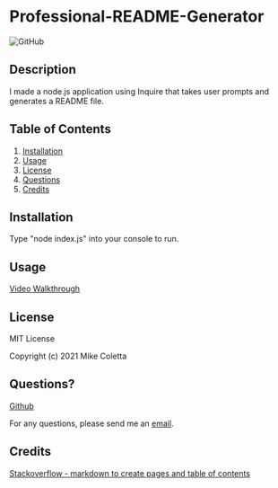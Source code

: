 # Professional-README-Generator

![GitHub](https://img.shields.io/github/license/MikeColetta/Professional-README-Generator)

## Description
    
I made a node.js application using Inquire that takes user prompts and generates a README file.
    
## Table of Contents
1. [Installation](#installation)
2. [Usage](#usage)
3. [License](#license)
4. [Questions](#questions)
5. [Credits](#credits)
    
## Installation
    
Type "node index.js" into your console to run.
    
## Usage

[Video Walkthrough]()
    
## License
    
MIT License
    
Copyright (c) 2021 Mike Coletta
          
## Questions?
    
[Github](https://github.com/MikeColetta)
    
For any questions, please send me an [email](coletta.mike@gmail.com).

## Credits
[Stackoverflow - markdown to create pages and table of contents](https://stackoverflow.com/questions/11948245/markdown-to-create-pages-and-table-of-contents)
